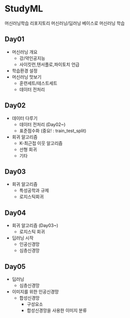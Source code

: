 # StudyML
머신러닝학습 리포지토리
머신러닝/딥러닝 베이스로 머신러닝 학습

## Day01
  - 머신러닝 개요
    - 강/약인공지능
    - 사이킷런,텐서플로,파이토치 언급
  - 학습환경 설정
  - 머신러닝 맛보기
    - 훈련세트/테스트세트
    - 데이터 전처리
  
## Day02
  - 데이터 다루기
    - 데이터 전처리 (Day02~)
    - 표준점수화 (중요! : train_test_split)
  - 회귀 알고리즘
    - K-최근접 이웃 알고리즘
    - 선형 회귀
    - 기타

## Day03
  - 회귀 알고리즘
    - 특성공학과 규제
    - 로지스틱회귀

## Day04
  - 회귀 알고리즘 (Day03~)
    - 로지스틱 회귀
  - 딥러닝 시작
    - 인공신경망
    - 심층신경망

## Day05
  - 딥러닝
    - 심층신경망
  - 이미지를 위한 인공신경망
    - 합성신경망
      - 구성요소
      - 합성신경망을 사용한 이미지 분류

